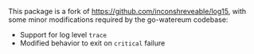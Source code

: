This package is a fork of https://github.com/inconshreveable/log15, with some
minor modifications required by the go-watereum codebase:

 * Support for log level `trace`
 * Modified behavior to exit on `critical` failure

